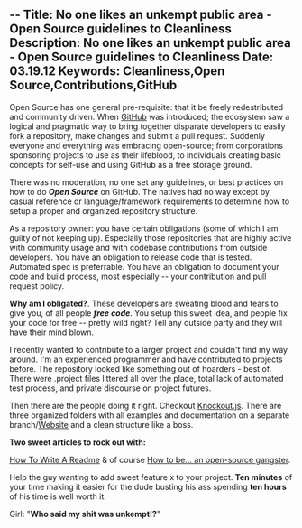 --
Title: No one likes an unkempt public area - Open Source guidelines to Cleanliness
Description: No one likes an unkempt public area - Open Source guidelines to Cleanliness
Date: 03.19.12
Keywords: Cleanliness,Open Source,Contributions,GitHub
--

Open Source has one general pre-requisite: that it be freely redestributed and community driven. When [GitHub](http://github.com/) was introduced; the ecosystem saw a logical and pragmatic way to bring together disparate developers to easily fork a repository, make changes and submit a pull request. Suddenly everyone and everything was embracing open-source; from corporations sponsoring projects to use as their lifeblood, to individuals creating basic concepts for self-use and using GitHub as a free storage ground.

There was no moderation, no one set any guidelines, or best practices on how to do ***Open Source*** on GitHub. The natives had no way except by casual reference or language/framework requirements to determine how to setup a proper and organized repository structure.

As a repository owner: you have certain obligations (some of which I am guilty of not keeping up). Especially those repositories that are highly active with community usage and with codebase contributions from outside developers. You have an obligation to release code that is tested. Automated spec is preferrable. You have an obligation to document your code and build process, most especially -- your contribution and pull request policy.

**Why am I obligated?**. These developers are sweating blood and tears to give you, of all people ***free code***. You setup this sweet idea, and people fix your code for free -- pretty wild right? Tell any outside party and they will have their mind blown.

I recently wanted to contribute to a larger project and couldn't find my way around. I'm an experienced programmer and have contributed to projects before. The repository looked like something out of hoarders - best of. There were .project files littered all over the place, total lack of automated test process, and private discourse on project futures.

Then there are the people doing it right. Checkout [Knockout.js](https://github.com/SteveSanderson/knockout/). There are three organized folders with all examples and documentation on a separate branch/[Website](http://knockoutjs.com/) and a clean structure like a boss. 

**Two sweet articles to rock out with:**

[How To Write A Readme](http://jesusabdullah.github.com/2011/11/09/readmes.html) & of course [How to be...
an open-source gangster](http://jsconf.nodejitsu.com/).

Help the guy wanting to add sweet feature x to your project. **Ten minutes** of your time making it easier for the dude busting his ass spending **ten hours** of his time is well worth it.

Girl: "**Who said my shit was unkempt!?**"